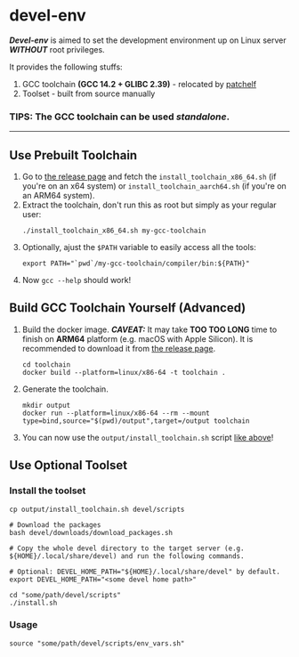 # devel-env

_**Devel-env**_ is aimed to set the development environment up on Linux server _**WITHOUT**_ root privileges.

It provides the following stuffs:
1. GCC toolchain **(GCC 14.2 + GLIBC 2.39)** - relocated by [patchelf](https://github.com/NixOS/patchelf)
2. Toolset - built from source manually

### TIPS: The GCC toolchain can be used *standalone*.

---

## Use Prebuilt Toolchain

1. Go to [the release page](https://github.com/adonis0147/devel-env/releases) and fetch the `install_toolchain_x86_64.sh` (if you're on an x64 system) or `install_toolchain_aarch64.sh` (if you're on an ARM64 system).
2. Extract the toolchain, don't run this as root but simply as your regular user:
   ```
   ./install_toolchain_x86_64.sh my-gcc-toolchain
   ```
3. Optionally, ajust the `$PATH` variable to easily access all the tools:
   ```
   export PATH="`pwd`/my-gcc-toolchain/compiler/bin:${PATH}"
   ```
4. Now `gcc --help` should work!

## Build GCC Toolchain Yourself (Advanced)

1. Build the docker image. _**CAVEAT:**_ It may take **TOO TOO LONG** time to finish on **ARM64** platform (e.g.
   macOS with Apple Silicon). It is recommended to download it from [the release page](https://github.com/adonis0147/devel-env/releases).
   ```shell
   cd toolchain
   docker build --platform=linux/x86-64 -t toolchain .
   ```

2. Generate the toolchain.
   ```shell
   mkdir output
   docker run --platform=linux/x86-64 --rm --mount type=bind,source="$(pwd)/output",target=/output toolchain
   ```

3. You can now use the `output/install_toolchain.sh` script [like above](#use-prebuilt-toolchain)!

## Use Optional Toolset
### Install the toolset
```shell
cp output/install_toolchain.sh devel/scripts

# Download the packages
bash devel/downloads/download_packages.sh

# Copy the whole devel directory to the target server (e.g. ${HOME}/.local/share/devel) and run the following commands.

# Optional: DEVEL_HOME_PATH="${HOME}/.local/share/devel" by default.
export DEVEL_HOME_PATH="<some devel home path>"

cd "some/path/devel/scripts"
./install.sh
```
### Usage
```shell
source "some/path/devel/scripts/env_vars.sh"
```
